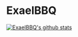# ExaelBBQ

[![ExaelBBQ's github stats](https://github-readme-stats.vercel.app/api?username=emrexl)](https://github.com/emrexl/github-readme-stats)




